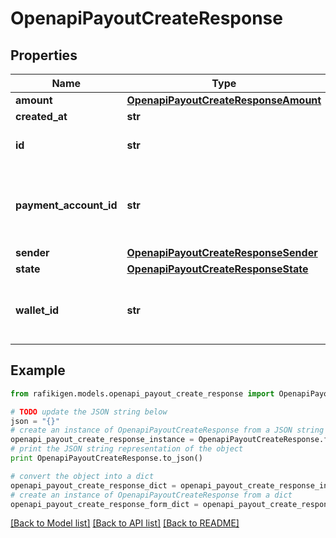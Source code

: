 # OpenapiPayoutCreateResponse


## Properties
Name | Type | Description | Notes
------------ | ------------- | ------------- | -------------
**amount** | [**OpenapiPayoutCreateResponseAmount**](OpenapiPayoutCreateResponseAmount.md) |  | [optional] 
**created_at** | **str** |  | [optional] 
**id** | **str** | The payout unique identifier | [optional] 
**payment_account_id** | **str** | The recipient payment account receiving funds | [optional] 
**sender** | [**OpenapiPayoutCreateResponseSender**](OpenapiPayoutCreateResponseSender.md) |  | [optional] 
**state** | [**OpenapiPayoutCreateResponseState**](OpenapiPayoutCreateResponseState.md) |  | [optional] 
**wallet_id** | **str** | The wallet ID from which the money will disburse | [optional] 

## Example

```python
from rafikigen.models.openapi_payout_create_response import OpenapiPayoutCreateResponse

# TODO update the JSON string below
json = "{}"
# create an instance of OpenapiPayoutCreateResponse from a JSON string
openapi_payout_create_response_instance = OpenapiPayoutCreateResponse.from_json(json)
# print the JSON string representation of the object
print OpenapiPayoutCreateResponse.to_json()

# convert the object into a dict
openapi_payout_create_response_dict = openapi_payout_create_response_instance.to_dict()
# create an instance of OpenapiPayoutCreateResponse from a dict
openapi_payout_create_response_form_dict = openapi_payout_create_response.from_dict(openapi_payout_create_response_dict)
```
[[Back to Model list]](../README.md#documentation-for-models) [[Back to API list]](../README.md#documentation-for-api-endpoints) [[Back to README]](../README.md)


